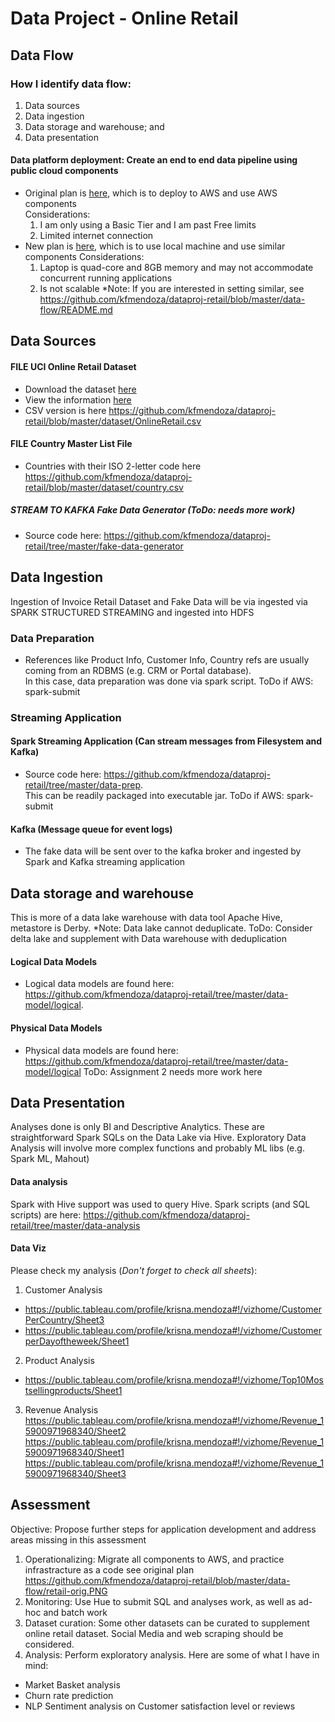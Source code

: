 # Data Project - Online Retail

## Data Flow 
### How I identify data flow:
1. Data sources
1. Data ingestion
1. Data storage and warehouse; and
1. Data presentation
#### Data platform deployment: Create an end to end data pipeline using public cloud components
- Original plan is [here](https://github.com/kfmendoza/dataproj-retail/blob/master/data-flow/retail-orig.png), which is to deploy to AWS and use AWS components <br>
  Considerations:
   1. I am only using a Basic Tier and I am past Free limits
   1. Limited internet connection
- New plan is [here](https://github.com/kfmendoza/dataproj-retail/blob/master/data-flow/retail-new.png), which is to use local machine and use similar components
  Considerations:
   1. Laptop is quad-core and 8GB memory and may not accommodate concurrent running applications
   1. Is not scalable
   *Note: If you are interested in setting similar, see https://github.com/kfmendoza/dataproj-retail/blob/master/data-flow/README.md

## Data Sources

#### FILE UCI Online Retail Dataset
- Download the dataset [here](https://archive.ics.uci.edu/ml/machine-learning-databases/00352/)
- View the information [here](https://archive.ics.uci.edu/ml/datasets/online+retail)
- CSV version is here https://github.com/kfmendoza/dataproj-retail/blob/master/dataset/OnlineRetail.csv
#### FILE Country Master List File
- Countries with their ISO 2-letter code here https://github.com/kfmendoza/dataproj-retail/blob/master/dataset/country.csv
##### STREAM TO KAFKA Fake Data Generator (ToDo: needs more work)
- Source code here: https://github.com/kfmendoza/dataproj-retail/tree/master/fake-data-generator 

## Data Ingestion
Ingestion of Invoice Retail Dataset and Fake Data will be via ingested via SPARK STRUCTURED STREAMING and ingested into HDFS
### Data Preparation 
- References like Product Info, Customer Info, Country refs are usually coming from an RDBMS (e.g. CRM or Portal database). 
<br> In this case, data preparation was done via spark script. ToDo if AWS: spark-submit
### Streaming Application
#### Spark Streaming Application (Can stream messages from Filesystem and Kafka)
- Source code here: https://github.com/kfmendoza/dataproj-retail/tree/master/data-prep. 
<br> This can be readily packaged into executable jar. ToDo if AWS: spark-submit
#### Kafka (Message queue for event logs)
- The fake data will be sent over to the kafka broker and ingested by Spark and Kafka streaming application

## Data storage and warehouse
This is more of a data lake warehouse with data tool Apache Hive, metastore is Derby. *Note: Data lake cannot deduplicate. ToDo: Consider delta lake and supplement with Data warehouse with deduplication
#### Logical Data Models
- Logical data models are found here: https://github.com/kfmendoza/dataproj-retail/tree/master/data-model/logical.
#### Physical Data Models
- Physical data models are found here: https://github.com/kfmendoza/dataproj-retail/tree/master/data-model/logical
ToDo: Assignment 2 needs more work here

## Data Presentation 
Analyses done is only BI and Descriptive Analytics. These are straightforward Spark SQLs on the Data Lake via Hive. Exploratory Data Analysis will involve more complex functions and probably ML libs (e.g. Spark ML, Mahout)
#### Data analysis
Spark with Hive support was used to query Hive. Spark scripts (and SQL scripts) are here: https://github.com/kfmendoza/dataproj-retail/tree/master/data-analysis
#### Data Viz
Please check my analysis (*Don't forget to check all sheets*):
1. Customer Analysis
* https://public.tableau.com/profile/krisna.mendoza#!/vizhome/CustomerPerCountry/Sheet3
* https://public.tableau.com/profile/krisna.mendoza#!/vizhome/CustomerperDayoftheweek/Sheet1
2. Product Analysis
* https://public.tableau.com/profile/krisna.mendoza#!/vizhome/Top10Mostsellingproducts/Sheet1
3. Revenue Analysis
https://public.tableau.com/profile/krisna.mendoza#!/vizhome/Revenue_15900971968340/Sheet2
https://public.tableau.com/profile/krisna.mendoza#!/vizhome/Revenue_15900971968340/Sheet1
https://public.tableau.com/profile/krisna.mendoza#!/vizhome/Revenue_15900971968340/Sheet3

## Assessment
Objective: Propose further steps for application development and address areas missing in this assessment
1. Operationalizing: Migrate all components to AWS, and practice infrastracture as a code see original plan https://github.com/kfmendoza/dataproj-retail/blob/master/data-flow/retail-orig.PNG
1. Monitoring: Use Hue to submit SQL and analyses work, as well as ad-hoc and batch work
1. Dataset curation: Some other datasets can be curated to supplement online retail dataset. Social Media and web scraping should be considered.
1. Analysis: Perform exploratory analysis. Here are some of what I have in mind:
- Market Basket analysis 
- Churn rate prediction
- NLP Sentiment analysis on Customer satisfaction level or reviews 


